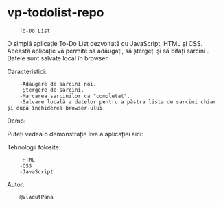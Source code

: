 # vp-todolist-repo
 
        To-Do List
O simplă aplicație To-Do List dezvoltată cu JavaScript, HTML și CSS. Această aplicație vă permite să adăugați, să ștergeți și  să bifați sarcini . Datele sunt salvate local în browser. 

Caracteristici:

        -Adăugare de sarcini noi.
        -Ștergere de sarcini.
        -Marcarea sarcinilor ca "completat".
        -Salvare locală a datelor pentru a păstra lista de sarcini chiar și după închiderea browser-ului.
Demo:

Puteți vedea o demonstrație live a aplicației aici: 


Tehnologii folosite:

        -HTML
        -CSS
        -JavaScript


Autor:

        @VladutPana
